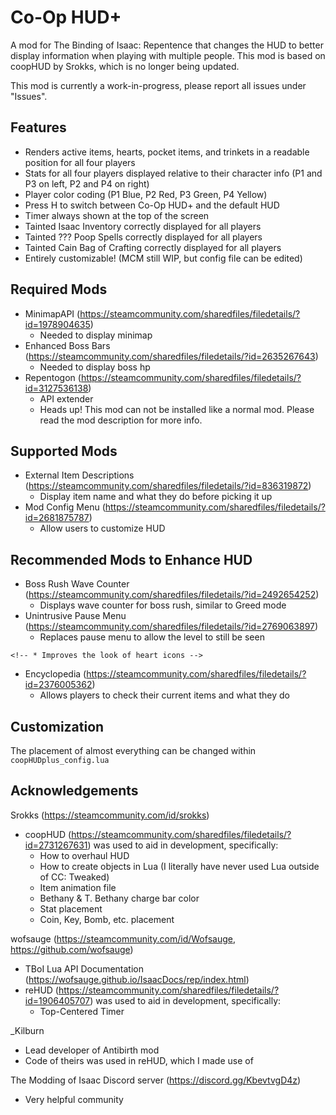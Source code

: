 # Co-Op HUD+
A mod for The Binding of Isaac: Repentence that changes the HUD to better display information when playing with multiple people. This mod is based on coopHUD by Srokks, which is no longer being updated.

This mod is currently a work-in-progress, please report all issues under "Issues".

## Features
* Renders active items, hearts, pocket items, and trinkets in a readable position for all four players
* Stats for all four players displayed relative to their character info (P1 and P3 on left, P2 and P4 on right)
* Player color coding (P1 Blue, P2 Red, P3 Green, P4 Yellow)
* Press H to switch between Co-Op HUD+ and the default HUD
* Timer always shown at the top of the screen
* Tainted Isaac Inventory correctly displayed for all players
* Tainted ??? Poop Spells correctly displayed for all players
* Tainted Cain Bag of Crafting correctly displayed for all players
* Entirely customizable! (MCM still WIP, but config file can be edited)

## Required Mods
* MinimapAPI (https://steamcommunity.com/sharedfiles/filedetails/?id=1978904635)
    * Needed to display minimap
* Enhanced Boss Bars (https://steamcommunity.com/sharedfiles/filedetails/?id=2635267643)
    * Needed to display boss hp
* Repentogon (https://steamcommunity.com/sharedfiles/filedetails/?id=3127536138)
    * API extender
    * Heads up! This mod can not be installed like a normal mod. Please read the mod description for more info.

## Supported Mods
* External Item Descriptions (https://steamcommunity.com/sharedfiles/filedetails/?id=836319872)
    * Display item name and what they do before picking it up
* Mod Config Menu (https://steamcommunity.com/sharedfiles/filedetails/?id=2681875787)
    * Allow users to customize HUD

## Recommended Mods to Enhance HUD
* Boss Rush Wave Counter (https://steamcommunity.com/sharedfiles/filedetails/?id=2492654252)
    * Displays wave counter for boss rush, similar to Greed mode
* Unintrusive Pause Menu (https://steamcommunity.com/sharedfiles/filedetails/?id=2769063897)
    * Replaces pause menu to allow the level to still be seen 
<!-- * Better Health (https://steamcommunity.com/sharedfiles/filedetails/?id=834199494) -->
    <!-- * Improves the look of heart icons -->
* Encyclopedia (https://steamcommunity.com/sharedfiles/filedetails/?id=2376005362)
    * Allows players to check their current items and what they do

## Customization
The placement of almost everything can be changed within `coopHUDplus_config.lua`

## Acknowledgements
Srokks (https://steamcommunity.com/id/srokks)
*  coopHUD (https://steamcommunity.com/sharedfiles/filedetails/?id=2731267631) was used to aid in development, specifically:
    * How to overhaul HUD
    * How to create objects in Lua (I literally have never used Lua outside of CC: Tweaked)
    * Item animation file
    * Bethany & T. Bethany charge bar color
    * Stat placement
    * Coin, Key, Bomb, etc. placement

wofsauge (https://steamcommunity.com/id/Wofsauge, https://github.com/wofsauge) 
* TBoI Lua API Documentation (https://wofsauge.github.io/IsaacDocs/rep/index.html)
* reHUD (https://steamcommunity.com/sharedfiles/filedetails/?id=1906405707) was used to aid in development, specifically:
    * Top-Centered Timer

_Kilburn
* Lead developer of Antibirth mod
* Code of theirs was used in reHUD, which I made use of

The Modding of Isaac Discord server (https://discord.gg/KbevtvgD4z)
* Very helpful community
